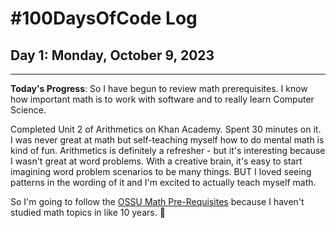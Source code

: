 # #100DaysOfCode Log

## Day 1: Monday, October 9, 2023

<hr>

**Today's Progress**:
So I have begun to review math prerequisites. I know how important math is to work with software and to really learn Computer Science.

Completed Unit 2 of Arithmetics on Khan Academy. Spent 30 minutes on it. I was never great at math but self-teaching myself how to do mental math is kind of fun. Arithmetics is definitely a refresher - but it's interesting because I wasn't great at word problems. With a creative brain, it's easy to start imagining word problem scenarios to be many things. BUT I loved seeing patterns in the wording of it and I'm excited to actually teach myself math.

So I'm going to follow the [OSSU Math Pre-Requisites](https://github.com/ossu/computer-science/blob/master/FAQ.md#how-can-i-review-the-math-prerequisites) because I haven't studied math topics in like 10 years. 🤝
